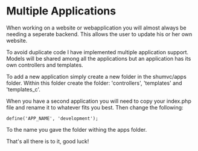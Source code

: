 # Multiple Applications #

When working on a website or webapplication you will almost always be needing a seperate backend. This allows the user to update his or her own website.

To avoid duplicate code I have implemented multiple application support. Models will be shared among all the applications but an application has its own controllers and templates.

To add a new application simply create a new folder in the shumvc/apps folder. Within this folder create the folder: 'controllers', 'templates' and 'templates\_c'.

When you have a second application you will need to copy your index.php file and rename it to whatever fits you best. Then change the following:

```
define('APP_NAME', 'development');
```

To the name you gave the folder withing the apps folder.

That's all there is to it, good luck!